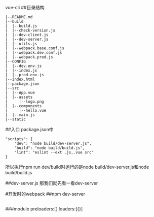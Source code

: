 vue-cli
##目录结构

	|--README.md 
	|--build
	|  |--build.js
	|  |--check-version.js
	|  |--dev-client.js
	|  |--dev-server.js
	|  |--utils.js
	|  |--webpack.base.conf.js
	|  |--webpack.dev.conf.js
	|  |--webpack.prod.js
	|--CONFIG
	|  |--dev.env.js
	|  |--index.js
	|  |--prod.env.js
	|--index.html
	|--package.json
	|--src
	|  |--App.vue
	|  |--assets
	|     |--logo.png
	|  |--components
	|     |--hello.vue
	|  |--main.js
	|--static

##入口
package.json中

	"scripts": { 
		"dev": "node build/dev-server.js", 
		"build": "node build/build.js", 
		"lint": "eslint --ext .js,.vue src" 
	}
所以执行npm run dev/build时运行的是node build/dev-server.js和node build/build.js

##dev-server.js
那我们就先看一看dev-server

#开发时的webpack
##npm dev-server
##

##
###module
preloaders:[]
loaders:[{}]